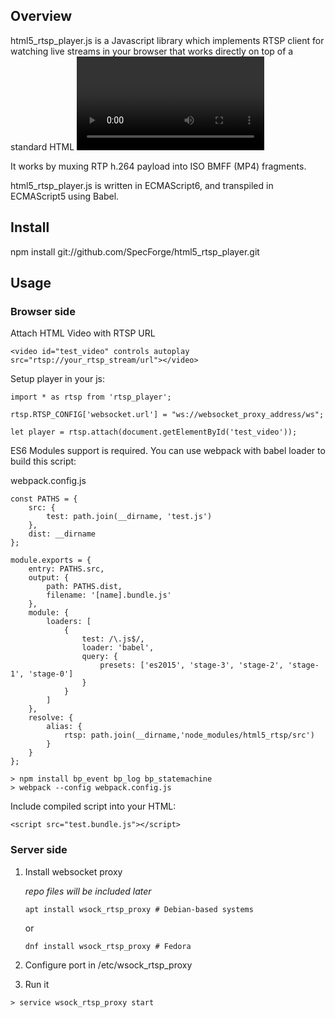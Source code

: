 ## Overview

html5_rtsp_player.js is a Javascript library which implements RTSP client for watching live streams in your browser 
that works directly on top of a standard HTML <video> element. 
It requires support of HTML5 Video with Media Sources Extensions for playback. Also player relies on server-side websocket 
proxy for retransmitting RTSP streams to browser.
   
It works by muxing RTP h.264 payload into ISO BMFF (MP4) fragments. 

html5_rtsp_player.js is written in ECMAScript6, and transpiled in ECMAScript5 using Babel.

## Install

npm install git://github.com/SpecForge/html5_rtsp_player.git

## Usage

### Browser side

Attach HTML Video with RTSP URL
```
<video id="test_video" controls autoplay src="rtsp://your_rtsp_stream/url"></video>
```

Setup player in your js:

```
import * as rtsp from 'rtsp_player';

rtsp.RTSP_CONFIG['websocket.url'] = "ws://websocket_proxy_address/ws";

let player = rtsp.attach(document.getElementById('test_video'));
```

ES6 Modules support is required. You can use webpack with babel loader to build this script:

webpack.config.js
```
const PATHS = {
    src: {
        test: path.join(__dirname, 'test.js')
    },
    dist: __dirname
};

module.exports = {
    entry: PATHS.src,
    output: {
        path: PATHS.dist,
        filename: '[name].bundle.js'
    },
    module: {
        loaders: [
            {
                test: /\.js$/,
                loader: 'babel',
                query: {
                    presets: ['es2015', 'stage-3', 'stage-2', 'stage-1', 'stage-0']
                }
            }
        ]
    },
    resolve: {
        alias: {
            rtsp: path.join(__dirname,'node_modules/html5_rtsp/src')
        }
    }
};
```


```
> npm install bp_event bp_log bp_statemachine
> webpack --config webpack.config.js
```

Include compiled script into your HTML:

```
<script src="test.bundle.js"></script>
```

### Server side

1. Install websocket proxy

    _repo files will be included later_
        
    ```
    apt install wsock_rtsp_proxy # Debian-based systems
    ```

    or 
    
    ```
    dnf install wsock_rtsp_proxy # Fedora
    ```

2. Configure port in /etc/wsock_rtsp_proxy

3. Run it

```
> service wsock_rtsp_proxy start
```